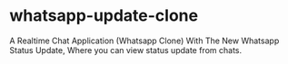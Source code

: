 # whatsapp-update-clone
A Realtime Chat Application (Whatsapp Clone) With The New Whatsapp Status Update, Where you can view status update from chats.  
